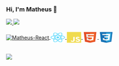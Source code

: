 ### Hi, I'm Matheus 👋
 <div>
  <a href="https://github.com/MatheusZamo">
  <img height="165em" src="https://github-readme-stats.vercel.app/api?username=MatheusZamo&show_icons=true&theme=dark&include_all_commits=true&count_private=true"/>
  <img height="165em" src="https://github-readme-stats.vercel.app/api/top-langs/?username=MatheusZamo&layout=compact&langs_count=7&theme=dark"/>
</div>
  <div style="display: inline_block"><br>
  <img align="center" alt="Matheus-React" height="30" width="40" src="https://cdn.jsdelivr.net/gh/devicons/devicon@latest/icons/nextjs/nextjs-original.svg" />
  <img align="center" alt="Matheus-Next" height="30" width="40" src="https://raw.githubusercontent.com/devicons/devicon/master/icons/react/react-original.svg">
  <img align="center" alt="Matheus-Js" height="30" width="40" src="https://raw.githubusercontent.com/devicons/devicon/master/icons/javascript/javascript-plain.svg">
  <img align="center" alt="Matheus-HTML" height="30" width="40" src="https://raw.githubusercontent.com/devicons/devicon/master/icons/html5/html5-original.svg">
  <img align="center" alt="Matheus-CSS" height="30" width="40" src="https://raw.githubusercontent.com/devicons/devicon/master/icons/css3/css3-original.svg">
  
</div>
  
 ##
  
<div> 
  <a href="https://www.linkedin.com/in/matheuszamo/" target="_blank"><img src="https://img.shields.io/badge/-LinkedIn-%230077B5?style=for-the-badge&logo=linkedin&logoColor=white" target="_blank"></a> 
 
 
 
</div>
